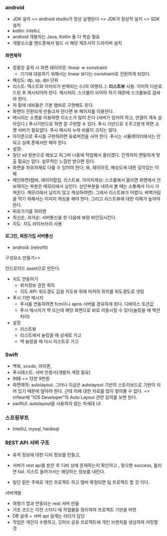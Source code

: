 

### android

- JDK 설치 => android studio가 정상 실행된다 => JDK가 정상적 설치 => SDK 설치
- kotlin: intelliJ, 
- android 개발자는 Java, Kotlin 둘 다 학습 필요
- 개발소스를 핸드폰에서 빌드 시 해당 제조사의 드라이버 설치

#### 화면제작

- 정중앙 출력 시 화면 레이아웃: linear => constraint
  - 기기에 대응하기 위해서는 linear 보다는 constraint로 전환하게 되었다.
- 해상도: dp, sp, dpi 단위
- 리스트: 텍스트와 이미지가 반복되는 (나의 여행지..): **리스트뷰** 사용. 이미작 다운로드된 후 캐시되어야 한다. 캐시처리. 스크롤이 되어야 하기 때문에 스크롤뷰로 감싸야 한다. 
- 저 밑에 네비들은 기본 탭바로 구현해도 된다.
- 화면이 전환되게 만들고자 한다면 뷰 페이지를 이용한다.
- 메시지는 소켓을 이용하면 리소스가 많이 든다 (서버가 있어야 하고, 연결이 계속 살아있다.) 푸시기반으로 하면 잘 구현할 수 있다. 푸시 기반으로 ㅐ주고받게 하면 소켓 서버가 필요없다. 푸시 메시지 누락 비율이 크지는 않다.
- 아이폰으로 푸시를 구현하려면 유료버전을 사야 한다. 푸시는 시뮬레이터에서는 안되고 실제 폰에서만 해야 한다. 
- 설정: 
- 일단 xd 원본으로 해보고 피그마 나중에 작업해서 올리겠다. 간격까지 면밀하게 맞출 필요는 없다. 실무적인 느낌만 받으면 된다. 
- 화면을 자유자재로 다룰 수 있어야 한다; 뷰, 레이아웃, 해상도에 대한 깊이있는 이해 
- 메인화면(탭바, 레이어팝업, 리스트뷰, 이미지캐싱: 스크롤해서 올리면 화면에서 안보여지는 부분은 메모리에서 날린다. 상단부분을 내려서 볼 때는 소통해서 다시 가져온다. 메모리에서 날리지 않고 캐싱하려면): 그래서 리스트뷰가 어렵다. 버벅거림을 막기 위해서는 이미지 캐싱을 해야 한다. 그리고 리스트뷰에 대한 이해가 높아야 한다.
- 뒤로가기를 하려면 
- 최신순, 과거순: 서버통신을 한 다음에 뷰랑 바인딩시킨다. 
- 지도: 지도 라이브러리 사용

#### 로그인, 회원가입 서버통신

- android: (retrofit)



구성요소 만들기=> 

안드로이드 asset으로 만든다. 





- 지도 연동하기
  - 위치정보 권한 획득
  - 지도 API: 위도경도 값을 지도뷰 위에 마커의 위치를 위도경도로 셋팅 
- 푸시 기반 메시지
  - 푸시를 연동하려면 fcm이나 apns 서버를 경유하게 된다. 디바이스 토큰값
  - 푸시 메시지가 딱 뜨는데 해당 화면으로 바로 이동시킬 수 있다(눌렀을 때 액션 처리)
- 설정
  - 리스트뷰
  - 리스트에서 눌렀을 때 상세로 가고
  - 백 눌렀을 때 다시 리스트로 가고

### Swift

- 맥북, xcode, 아이폰, 
- 푸시테스트: 서버 인증서(개발자 계정 필요)
- 99$ => 12만 9천원
- 화면제작: autolayout. 그러나 지금은 autolayout 기반의 스토리보드로 기반이 되어 있기 때문에 알아야 한다. 근데 이에 대한 자료를 많이 찾아볼 수 없다. => inflear에 "IOS Developer"의 Auto Layout 관련 강의를 보면 된다.  
- swiftUI: autolayout을 사용하지 않는 차세대 UI



### 스프링부트

- IntelliJ, mysql, heidisql







### REST API 서버 구조

- 유저 정보에 대한 디비 정보를 만들고, 

- 서버가 rest api를 받은 후 디비 상에 존재하는지 확인하고 , 맞으면 success, 틀리면 fail. 리스트 들어가서는 해당하는 정보를 내린다. 

  



- 일단 같은 주제로 개인 프로젝트 하고 멤버 확정되면 팀 프로젝트 할 것 이다. 



서버개발

- 여행기 앱과 연동되는 rest 서버 만듦
- 기초 코드는 이전 스터디 때 작업물을 정리하여 프로젝트 기반을 마련
- DB 설계 + 서버 api 설계는 리더가 담당
- 작업은 개인이 수행하고, 깃허브 공유 프로젝트에 개인 브랜치를 생성하여 커밋할 것